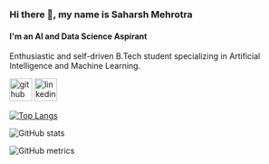 ### Hi there 👋, my name is Saharsh Mehrotra
#### I'm an AI and Data Science Aspirant
Enthusiastic and self-driven B.Tech student specializing in Artificial Intelligence and Machine Learning. 


[<img src='https://cdn.jsdelivr.net/npm/simple-icons@3.0.1/icons/github.svg' alt='github' height='40'>](https://github.com/saharshmehrotra)  [<img src='https://cdn.jsdelivr.net/npm/simple-icons@3.0.1/icons/linkedin.svg' alt='linkedin' height='40'>](https://www.linkedin.com/in/saharsh-mehrotra-26284025b//)  

[![Top Langs](https://github-readme-stats.vercel.app/api/top-langs/?username=https://github.com/saharshmehrotra)](https://github.com/anuraghazra/github-readme-stats)

![GitHub stats](https://github-readme-stats.vercel.app/api?username=https://github.com/saharshmehrotra&show_icons=true)  

![GitHub metrics](https://metrics.lecoq.io/https://github.com/saharshmehrotra)  


